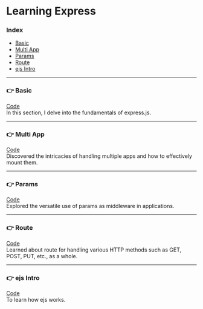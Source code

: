 # Learning Express

### Index
- [Basic](#Basic)
- [Multi App](#Multi-App)
- [Params](#Params)
- [Route](#Route)
- [ejs Intro](#ejs-Intro)

---

### 👉 Basic
[Code](/Express/1.basic.js) <br>
In this section, I delve into the fundamentals of express.js.

---

### 👉 Multi App
[Code](/Express/2.multiApp.js) <br>
Discovered the intricacies of handling multiple apps and how to effectively mount them.

---

### 👉 Params
[Code](/Express/3.params.js) <br>
Explored the versatile use of params as middleware in applications.

---

### 👉 Route
[Code](/Express/4.route.js) <br>
Learned about route for handling various HTTP methods such as GET, POST, PUT, etc., as a whole.

---

### 👉 ejs Intro
[Code](/Express/5.ejsIntro.js) <br>
To learn how ejs works.
